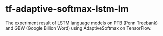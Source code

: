 # tf-adaptive-softmax-lstm-lm
The experiment result of LSTM language models on PTB (Penn Treebank) and GBW (Google Billion Word) using AdaptiveSoftmax on TensorFlow.
